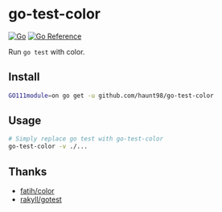 # go-test-color

[![Go](https://github.com/haunt98/go-test-color/workflows/Go/badge.svg?branch=main)](https://github.com/actions/setup-go)
[![Go Reference](https://pkg.go.dev/badge/github.com/haunt98/go-test-color.svg)](https://pkg.go.dev/github.com/haunt98/go-test-color)

Run `go test` with color.

## Install

```sh
GO111module=on go get -u github.com/haunt98/go-test-color
```

## Usage

```sh
# Simply replace go test with go-test-color
go-test-color -v ./...
```

## Thanks

- [fatih/color](https://github.com/fatih/color)
- [rakyll/gotest](https://github.com/rakyll/gotest)
